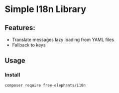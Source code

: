 # Simple I18n Library

## Features: 
* Translate messages lazy loading from YAML files
* Fallback to keys

## Usage

### Install
`composer require free-elephants/i18n`
